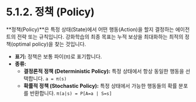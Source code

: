 # 5.1.2. 정책 (Policy)

**정책(Policy)**은 특정 상태(State)에서 어떤 행동(Action)을 할지 결정하는 에이전트의 전략 또는 규칙입니다. 강화학습의 최종 목표는 누적 보상을 최대화하는 최적의 정책(optimal policy)을 찾는 것입니다.

- **표기:** 정책은 보통 파이(π)로 표기합니다.
- **종류:**
  - **결정론적 정책 (Deterministic Policy):** 특정 상태에서 항상 동일한 행동을 선택합니다. `a = π(s)`
  - **확률적 정책 (Stochastic Policy):** 특정 상태에서 가능한 행동들의 확률 분포를 반환합니다. `π(a|s) = P[A=a | S=s]`
